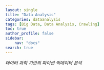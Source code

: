 ```yaml
---
layout: single
title: "Data Analysis"
categories: dataanalysis
tags: [Big Data, Data Analysis, Crawling]
toc: true
author_profile: false
sidebar:
    nav: "docs"
search: true
---
```


*데이터 과학 기반의 파이썬 빅데이터 분석*


